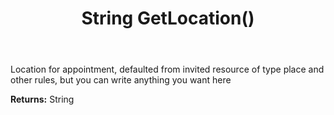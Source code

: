 ﻿---
uid: crmscript_ref_NSAlarmData_GetLocation
title: String GetLocation()
intellisense: NSAlarmData.GetLocation
keywords: NSAlarmData, GetLocation
so.topic: reference
---

Location for appointment, defaulted from invited resource of type place and other rules, but you can write anything you want here

**Returns:** String


